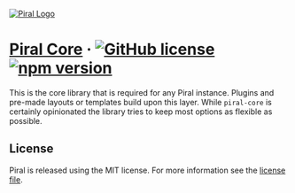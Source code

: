 [![Piral Logo](https://github.com/smapiot/piral/raw/master/docs/logo.png)](https://piral.io)

# [Piral Core](https://piral.io) &middot; [![GitHub license](https://img.shields.io/badge/license-MIT-blue.svg)](https://github.com/smapiot/piral/blob/master/LICENSE) [![npm version](https://img.shields.io/npm/v/piral-core.svg?style=flat)](https://www.npmjs.com/package/piral-core)

This is the core library that is required for any Piral instance. Plugins and pre-made layouts or templates build upon this layer. While `piral-core` is certainly opinionated the library tries to keep most options as flexible as possible.

## License

Piral is released using the MIT license. For more information see the [license file](./LICENSE).
